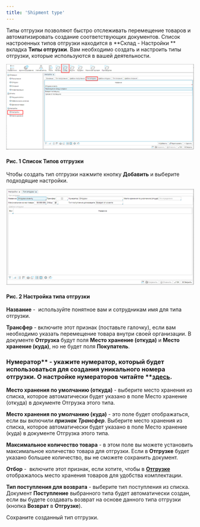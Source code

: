 ```yaml
---
title: 'Shipment type'
---
```


Типы отгрузки позволяют быстро отслеживать перемещение товаров и автоматизировать создание соответствующих документов. Список настроенных типов отгрузки находится в **Склад - Настройки ** вкладка **Типы отгрузки**. Вам необходимо создать и настроить типы отгрузки, которые используются в вашей деятельности.

![](attachments/12812318/12812320.png)

#### Рис. 1 Список Типов отгрузки

  

Чтобы создать тип отгрузки нажмите кнопку **Добавить** и выберите подходящие настройки.

![](attachments/12812318/12812319.png)

#### Рис. 2 Настройка типа отгрузки

  

**Название** -  используйте понятное вам и сотрудникам имя для типа отгрузки.

**Трансфер** - включите этот признак (поставьте галочку), если вам необходимо указать перемещение товара внутри своей организации. В документе **Отгрузка** будут поля **Место хранение (откуда)** и **Место хранение (куда)**, но не будет поля **Покупатель**.

### Нумератор** - укажите нумератор, который будет использоваться для создания уникального номера отгрузки. О настройке нумераторов читайте **[здесь](http://documentation.luxsoft.by/pages/viewpage.action?pageId=72942230).

**Место хранения по умолчанию (откуда)** - выберите место хранения из списка, которое автоматически будет указано в поле Место хранение (откуда) в документе Отгрузка этого типа.

**Место хранения по умолчанию (куда)** - это поле будет отображаться, если вы включили ***признак Трансфер***. Выберите место хранения из списка, которое автоматически будет указано в поле Место хранение (куда) в документе Отгрузка этого типа.

**Максимальное количество товара** - в этом поле вы можете установить максимальное количество товара для отгрузки. Если в **Отгрузке** будет указано большее количество, вы не сможете сохранить документ.

**Отбор** -  включите этот признак, если хотите, чтобы в [**Отгрузке**](Shipments.md) отображалось место хранения товаров для удобства комплектации. 

**Тип поступления для возврата** - выберите тип поступления из списка. Документ **Поступление** выбранного типа будет автоматически создан, если вы будете создавать возврат на основе данного типа отгрузки (кнопка **Возврат** в **Отгрузке**).

Сохраните созданный тип отгрузки.

  



  
